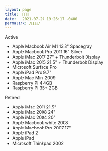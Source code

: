 ```yaml
---
layout: page
title:  👨🏻‍💻
date:   2021-07-29 19:26:17 -0400
permalink: /👨🏻‍💻/
---
```

Active

* Apple Macbook Air M1 13.3" Spacegray
* Apple Macbook Pro 2011 16" Silver
* Apple iMac 2017 27" + Thunderbolt Display
* Apple iMac 2015 21.5" + Thunderbolt Display
* Microsoft Surface Pro
* Apple iPad Pro 9.7"
* Apple Mac Mini 2009
* Raspberry Pi 4 4GB
* Raspberry Pi 3B+ 2GB

Retired

* Apple iMac 2011 21.5"
* Apple iMac 2008 24"
* Apple iMac 2004 20"
* Apple Macbook white 2008
* Apple Macbook Pro 2007 17"
* Apple iPad 2
* Apple iPad
* Microsoft Thinkpad 2002
